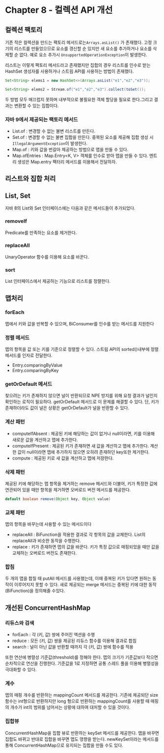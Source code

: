 # Chapter 8 - 컬렉션 API 개선

## 컬렉션 팩토리

기존 작은 컬렉션을 만드는 팩토리 메서드로는`Arrays.asList()` 가 존재했다. 고정 크기의 리스트를 만들었으므로 요소를 갱신할 순 있지만 새 요소를 추가하거나 요소를 삭제할 순 없다. 예로 요소 추가시 `UnsupportedOperationException`이 발생한다.

리스트는 이렇게 팩토리 메서드라고 존재했지만 집합의 경우 리스트를 인수로 받는 HashSet 생성자를 사용하거나 스트림 API를 사용하는 방법이 존재했다.

```java
Set<String> elems1 = new HashSet<>(Arrays.asList("e1","e2","e3"));

Set<String> elems2 = Stream.of("e1","e2","e3").collect(toSet());
```

두 방법 모두 매끄럽지 못하며 내부적으로 불필요한 객체 할당을 필요로 한다.그리고 결과는 변환할 수 있는 집합이다.

### 자바 9에서 제공되는 팩토리 메서드

- List.of : 변경할 수 없는 불변 리스트를 만든다.
- Set.of : 변경할 수 없는 불변 집합을 만든다. 중복된 요소를 제공해 집합 생성 시 `IllegalArgumentException`이 발생한다.
- Map.of : 키와 값을 번갈아 제공하는 방법으로 맵을 만들 수 있다.
- Map.ofEntries : Map.Entry<K, V> 객체를 인수로 받아 맵을 만들 수 있다. 엔트리 생성은 Map.entry 팩터리 메서드를 이용해서 전달하자.

## 리스트와 집합 처리

## List, Set

자바 8의 List와 Set 인터페이스에는 다음과 같은 메서드들이 추가되었다.

### removeIf

Predicate를 만족하는 요소를 제거한다.

### replaceAll

UnaryOperator 함수를 이용해 요소를 바꾼다.

### sort

List 인터페이스에서 제공하는 기능으로 리스트를 정렬한다.

## 맵처리

### forEach

맵에서 키와 값을 반복할 수 있으며, BiConsumer를 인수를 받는 메서드를 지원한다

### 정렬 메서드

맵의 항목을 값 또는 키를 기준으로 정렬할 수 있다. 스트림 API의 sorted()내부에 정렬 메서드를 인자로 전달한다.

- Entry.comparingByValue
- Entry.comparingByKey

### getOrDefault 메서드

찾으려는 키가 존재하지 않으면 널이 반환되므로 NPE 방지를 위해 요청 결과가 널인지 확인하는 로직이 필요하다. getOrDefault 메서드로 이 문제를 해결할 수 있다. 단, 키가 존재하더라도 값이 널은 상황은 getOrDefault가 널을 반환할 수 있다.

### 계산 패턴

- computeIfAbsent : 제공된 키에 해당하는 값이 없거나 null이라면, 키를 이용해 새로운 값을 계산하고 맵에 추가한다.
- computeIfPresent : 제공된 키가 존재하면 새 값을 계산하고 맵에 추가한다. 계산한 값이 null이라면 맵에 추가하지 않으면 오히려 존재하던 key또한 제거한다.
- compute : 제공된 키로 새 값을 계산하고 맵에 저장한다.

### 삭제 패턴

제공된 키에 해당하는 맵 항목을 제거하는 remove 메서드와 더불어, 키가 특정한 값에 연관되어 있을 때만 항목을 제거하면 오버로드 버전 메서드를 제공한다.

```java
default boolean remove(Object key, Object value)
```

### 교체 패턴

맵의 항목을 바꾸는데 사용할 수 있는 메서드이다

- replaceAll : BiFunction을 적용한 결과로 각 항목의 값을 교체한다. List의 replaceAll과 비슷한 동작을 수행한다.
- replace : 키가 존재하면 맵의 값을 바꾼다. 키가 특정 값으로 매핑되었을 때만 값을 교체하는 오버로드 버전도 존재한다.

### 합침

두 개의 맵을 합칠 때 putAll 메서드를 사용했는데, 이때 중복된 키가 있다면 원하는 동작이 이루어지지 못할 수 있다. 새로 제공되는 merge 메서드는 중복된 키에 대한 동작(BiFunction)을 정의해줄 수있다.

## 개선된 ConcurrentHashMap

### 리듀스와 검색

- forEach : 각 (키, 값) 쌍에 주어진 액션을 수행
- reduce : 모든 (키, 값) 쌍을 제공된 리듀스 함수를 이용해 결과로 합침
- search : 널이 아닌 값을 반환할 때까지 각 (키, 값) 쌍에 함수를 적용

또한 연산에 병렬성 기준값(threshold)를 정해야 한다. 맵의 크기가 기준값보다 작으면 순차적으로 연산을 진행한다. 기준값을 1로 지정하면 공통 스레드 풀을 이용해 병렬성을 극대화할 수 있다.

### 계수

맵의 매핑 개수를 반환하는 mappingCount 메서드를 제공한다. 기존에 제공되던 size 함수는 int형으로 반환하지만 long 형으로 반환하는 mappingCount를 사용할 때 매핑의 개수가 int의 범위를 넘어서는 상황에 대하여 대처할 수 있을 것이다.

### 집합뷰

ConcurrentHashMap을 집합 뷰로 반환하는 keySet 메서드를 제공한다. 맵을 바꾸면 집합도 바뀌고 반대로 집합을 바꾸면 맵도 영향을 받는다. newKeySet이라는 메서드를 통해 ConcurrentHashMap으로 유지되는 집합을 만들 수도 있다.